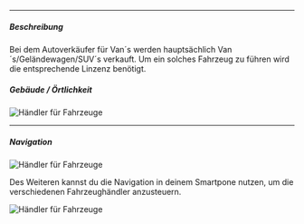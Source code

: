 -------------------------------

##### Beschreibung
Bei dem Autoverkäufer für Van´s werden hauptsächlich Van´s/Geländewagen/SUV´s verkauft.
Um ein solches Fahrzeug zu führen wird die entsprechende Linzenz benötigt.

##### Gebäude / Örtlichkeit
![Händler für Fahrzeuge](../assets/images/car-dealer/van/house.jpg)


-------------------------------

##### Navigation
![Händler für Fahrzeuge](../assets/images/car-dealer/van/symbol.jpg)

Des Weiteren kannst du die Navigation in deinem Smartpone nutzen, um die verschiedenen Fahrzeughändler anzusteuern.

![Händler für Fahrzeuge](../assets/images/car-dealer/van/handy.jpg)

